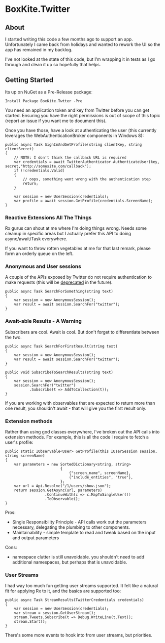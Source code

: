 BoxKite.Twitter
===============

## About

I started writing this code a few months ago to support an app. Unfortunately I came back from holidays and wanted to rework the UI so the app has remained in my backlog.

I've not looked at the state of this code, but I'm wrapping it in tests as I go through and clean it up so hopefully that helps.

## Getting Started

Its up on NuGet as a Pre-Release package:

`Install Package BoxKite.Twtter -Pre`

You need an application token and key from Twitter before you can get started. Ensuring you have the right permissions is out of scope of this topic (report an issue if you want me to document this).

Once you have those, have a look at authenticating the user (this currently leverages the WebAuthenticationBroker components in Windows 8):

	public async Task SignInAndGetProfile(string clientKey, string clientSecret) 
	{
		// NOTE: I don't think the callback URL is required
        var credentials = await TwitterAuthenticator.AuthenticateUser(key, secret,"http://somesite.com/callback");
	    if (!credentials.Valid)
        {
            // oops, something went wrong with the authentication step
            return;
	    }

	    var session = new UserSession(credentials);
	    var profile = await session.GetProfile(credentials.ScreenName);
	}


### Reactive Extensions All The Things

Rx gurus can shout at me where I'm doing things wrong. Needs some cleanup in specific areas but I actually prefer this API to doing async/await/Task everywhere.

If you want to throw rotten vegetables at me for that last remark, please form an orderly queue on the left.

### Anonymous and User sessions

A couple of the APIs exposed by Twitter do not require authentication to make requests (this will be [deprecated](https://dev.twitter.com/blog/changes-coming-to-twitter-api) in the future). 

	public async Task SearchForSomething(string text) 
	{
        var session = new AnonymousSession();
	    var result = await session.SearchFor("twitter");
	}

### Await-able Results - A Warning

Subscribers are cool. Await is cool. But don't forget to differentiate between the two.

	public async Task SearchForFirstResult(string text) 
	{
        var session = new AnonymousSession();
	    var result = await session.SearchFor("twitter");
	}

	public void SubscribeToSearchResults(string text) 
	{
        var session = new AnonymousSession();
	    session.SearchFor("twitter")
	    	   .Subscribe(t => AddToCollection(t));
	}

If you are working with observables that are expected to return more than one result, you shouldn't await - that will give you the first result only.

### Extension methods

Rather than using god classes everywhere, I've broken out the API calls into extension methods. For example, this is all the code I require to fetch a user's profile:

    public static IObservable<User> GetProfile(this IUserSession session, string screenName)
    {
        var parameters = new SortedDictionary<string, string>
                             {
                                 {"screen_name", screenName},
                                 {"include_entities", "true"},
                             };
        var url = Api.Resolve("/1/users/show.json");
        return session.GetAsync(url, parameters)
                      .ContinueWith(c => c.MapToSingleUser())
                      .ToObservable();
    }

Pros: 

 - Single Responsibility Principle - API calls work out the parameters necessary, delegating the plumbing to other components.
 - Maintainability - simple template to read and tweak based on the input and output parameters

Cons: 

 - namespace clutter is still unavoidable. you shouldn't need to add additional namespaces, but perhaps that is unavoidable.



### User Streams

I had way too much fun getting user streams supported. It felt like a natural fit for applying Rx to it, and the basics are supported too:

 	public async Task StreamResults(TwitterCredentials credentials) 
	{
        var session = new UserSession(credentials);
        var stream = session.GetUserStream();
	    stream.Tweets.Subscribe(t => Debug.WriteLine(t.Text));
	    stream.Start();
	}

There's some more events to hook into from user streams, but priorities.